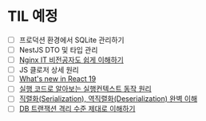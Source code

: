 # TIL 예정
- [ ] 프로덕션 환경에서 SQLite 관리하기  
- [ ] NestJS DTO 및 타입 관리
- [ ] [Nginx IT 비전공자도 쉽게 이해하기](https://www.youtube.com/watch?v=-e7ZuT9pj5s)
- [ ] JS 클로저 상세 원리
- [ ] [What's new in React 19](https://www.youtube.com/watch?v=AJOGzVygGcY)
- [ ] [실행 코드로 알아보는 실행컨텍스트 동작 원리](https://youtu.be/pfQfEwnJHRs?si=qLAqOGPKdJmfV5wT)
- [ ] [직렬화(Serialization), 역직렬화(Deserialization) 완벽 이해](https://youtu.be/CNOwy1JHI4k?si=_VBSYuyMtaE6kNlu)
- [ ] [DB 트랜잭션 격리 수준 제대로 이해하기](https://www.youtube.com/watch?v=sDSU8KrOcxc)